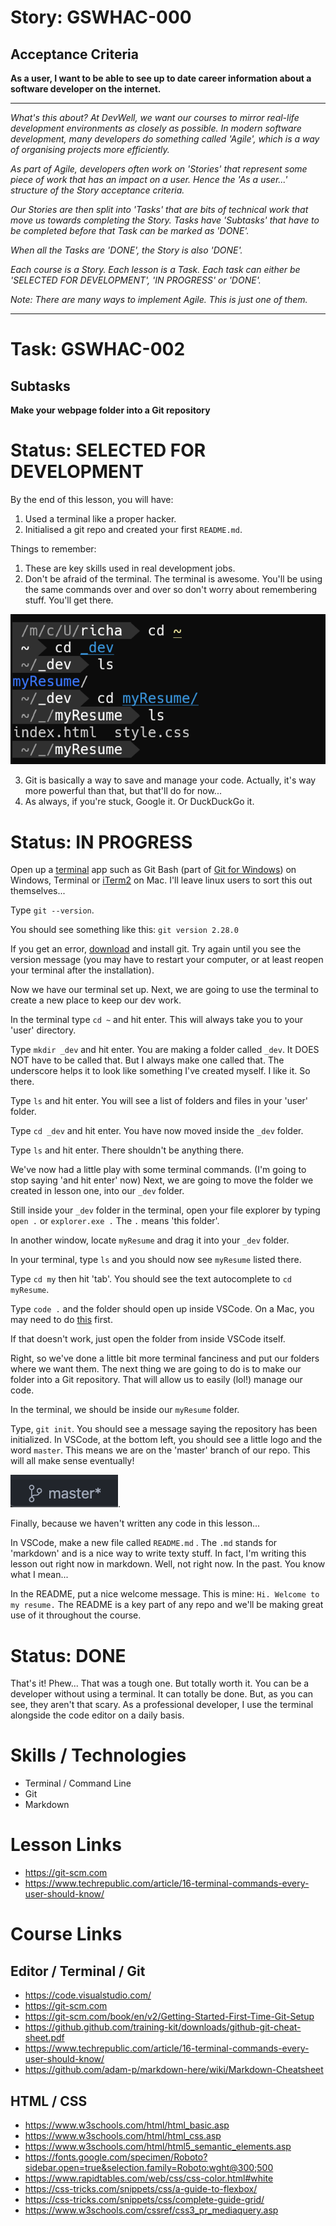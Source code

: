 # Story: GSWHAC-000

## Acceptance Criteria

**As a user, I want to be able to see up to date career information about a software developer on the internet.**

---

_What's this about? At DevWell, we want our courses to mirror real-life development environments as closely as possible. In modern software development, many developers do something called 'Agile', which is a way of organising projects more efficiently._

_As part of Agile, developers often work on 'Stories' that represent some piece of work that has an impact on a user. Hence the 'As a user...' structure of the Story acceptance criteria._

_Our Stories are then split into 'Tasks' that are bits of technical work that move us towards completing the Story. Tasks have 'Subtasks' that have to be completed before that Task can be marked as 'DONE'._

_When all the Tasks are 'DONE', the Story is also 'DONE'._

_Each course is a Story. Each lesson is a Task. Each task can either be 'SELECTED FOR DEVELOPMENT', 'IN PROGRESS' or 'DONE'._

_Note: There are many ways to implement Agile. This is just one of them._

---

# Task: GSWHAC-002

## Subtasks

**Make your webpage folder into a Git repository**

# Status: SELECTED FOR DEVELOPMENT

By the end of this lesson, you will have:

1. Used a terminal like a proper hacker.
2. Initialised a git repo and created your first `README.md`.

Things to remember:

1. These are key skills used in real development jobs.
2. Don't be afraid of the terminal. The terminal is awesome. You'll be using the same commands over and over so don't worry about remembering stuff. You'll get there.

![Terminal](./images/terminal.png "Terminal")

3. Git is basically a way to save and manage your code. Actually, it's way more powerful than that, but that'll do for now...
4. As always, if you're stuck, Google it. Or DuckDuckGo it.

# Status: IN PROGRESS

Open up a [terminal](https://www.google.com/search?newwindow=1&hl=en&sxsrf=ACYBGNQRsNnMfcaVap9TBdzlP5hVnZpXXw%3A1578955270617&source=hp&ei=BvIcXpXVI7CLlwT4lID4Cw&q=terminal+app+for&oq=terminal+app+for&gs_l=psy-ab.3..35i39j0i67j0l8.2879.5596..5985...2.0..0.97.1230.16......0....1..gws-wiz.....10..35i362i39j0i131i67j0i131j0i20i263.XzsMR5LwkkI&ved=0ahUKEwiV8JPg0oHnAhWwxYUKHXgKAL8Q4dUDCAg&uact=5) app such as Git Bash (part of [Git for Windows](https://gitforwindows.org/)) on Windows, Terminal or [iTerm2](https://iterm2.com/) on Mac. I'll leave linux users to sort this out themselves...

Type `git --version`.

You should see something like this: `git version 2.28.0`

If you get an error, [download](https://git-scm.com/downloads) and install git. Try again until you see the version message (you may have to restart your computer, or at least reopen your terminal after the installation).

Now we have our terminal set up. Next, we are going to use the terminal to create a new place to keep our dev work.

In the terminal type `cd ~` and hit enter. This will always take you to your 'user' directory.

Type `mkdir _dev` and hit enter. You are making a folder called `_dev`. It DOES NOT have to be called that. But I always make one called that. The underscore helps it to look like something I've created myself. I like it. So there.

Type `ls` and hit enter. You will see a list of folders and files in your 'user' folder.

Type `cd _dev` and hit enter. You have now moved inside the `_dev` folder.

Type `ls` and hit enter. There shouldn't be anything there.

We've now had a little play with some terminal commands. (I'm going to stop saying 'and hit enter' now) Next, we are going to move the folder we created in lesson one, into our `_dev` folder.

Still inside your `_dev` folder in the terminal, open your file explorer by typing `open .` or `explorer.exe .` The `.` means 'this folder'.

In another window, locate `myResume` and drag it into your `_dev` folder.

In your terminal, type `ls` and you should now see `myResume` listed there.

Type `cd my` then hit 'tab'. You should see the text autocomplete to `cd myResume`.

Type `code .` and the folder should open up inside VSCode. On a Mac, you may need to do [this](https://code.visualstudio.com/docs/setup/mac#_launching-from-the-command-line) first.

If that doesn't work, just open the folder from inside VSCode itself.

Right, so we've done a little bit more terminal fanciness and put our folders where we want them. The next thing we are going to do is to make our folder into a Git repository. That will allow us to easily (lol!) manage our code.

In the terminal, we should be inside our `myResume` folder.

Type, `git init`. You should see a message saying the repository has been initialized. In VSCode, at the bottom left, you should see a little logo and the word `master`. This means we are on the 'master' branch of our repo. This will all make sense eventually!

![Git Repo](./images/master.png "Master").

Finally, because we haven't written any code in this lesson...

In VSCode, make a new file called `README.md` . The `.md` stands for 'markdown' and is a nice way to write texty stuff. In fact, I'm writing this lesson out right now in markdown. Well, not right now. In the past. You know what I mean...

In the README, put a nice welcome message. This is mine: `Hi. Welcome to my resume.` The README is a key part of any repo and we'll be making great use of it throughout the course.

# Status: DONE

That's it! Phew... That was a tough one. But totally worth it. You can be a developer without using a terminal. It can totally be done. But, as you can see, they aren't that scary. As a professional developer, I use the terminal alongside the code editor on a daily basis.

# Skills / Technologies

- Terminal / Command Line
- Git
- Markdown

# Lesson Links

- https://git-scm.com
- https://www.techrepublic.com/article/16-terminal-commands-every-user-should-know/

# Course Links

## Editor / Terminal / Git

- https://code.visualstudio.com/
- https://git-scm.com
- https://git-scm.com/book/en/v2/Getting-Started-First-Time-Git-Setup
- https://github.github.com/training-kit/downloads/github-git-cheat-sheet.pdf
- https://www.techrepublic.com/article/16-terminal-commands-every-user-should-know/
- https://github.com/adam-p/markdown-here/wiki/Markdown-Cheatsheet

## HTML / CSS

- https://www.w3schools.com/html/html_basic.asp
- https://www.w3schools.com/html/html_css.asp
- https://www.w3schools.com/html/html5_semantic_elements.asp
- https://fonts.google.com/specimen/Roboto?sidebar.open=true&selection.family=Roboto:wght@300;500
- https://www.rapidtables.com/web/css/css-color.html#white
- https://css-tricks.com/snippets/css/a-guide-to-flexbox/
- https://css-tricks.com/snippets/css/complete-guide-grid/
- https://www.w3schools.com/cssref/css3_pr_mediaquery.asp
